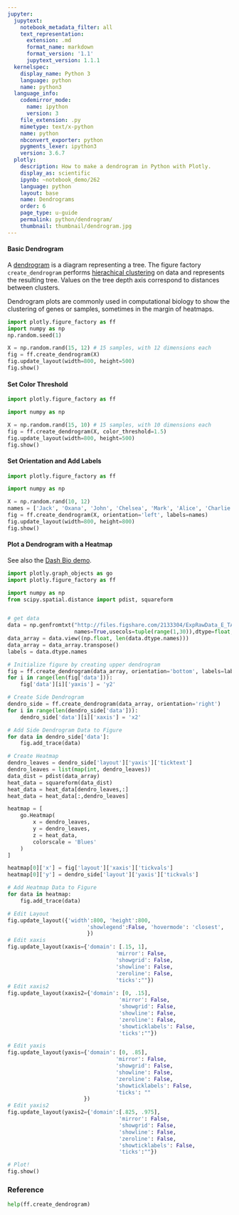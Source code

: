 ```yaml
---
jupyter:
  jupytext:
    notebook_metadata_filter: all
    text_representation:
      extension: .md
      format_name: markdown
      format_version: '1.1'
      jupytext_version: 1.1.1
  kernelspec:
    display_name: Python 3
    language: python
    name: python3
  language_info:
    codemirror_mode:
      name: ipython
      version: 3
    file_extension: .py
    mimetype: text/x-python
    name: python
    nbconvert_exporter: python
    pygments_lexer: ipython3
    version: 3.6.7
  plotly:
    description: How to make a dendrogram in Python with Plotly.
    display_as: scientific
    ipynb: ~notebook_demo/262
    language: python
    layout: base
    name: Dendrograms
    order: 6
    page_type: u-guide
    permalink: python/dendrogram/
    thumbnail: thumbnail/dendrogram.jpg
---
```


#### Basic Dendrogram

A [dendrogram](https://en.wikipedia.org/wiki/Dendrogram) is a diagram representing a tree. The figure factory `create_dendrogram` performs [hierachical clustering](https://en.wikipedia.org/wiki/Hierarchical_clustering) on data and represents the resulting tree. Values on the tree depth axis correspond to distances between clusters.

Dendrogram plots are commonly used in computational biology to show the clustering of genes or samples, sometimes in the margin of heatmaps.

```python
import plotly.figure_factory as ff
import numpy as np
np.random.seed(1)

X = np.random.rand(15, 12) # 15 samples, with 12 dimensions each
fig = ff.create_dendrogram(X)
fig.update_layout(width=800, height=500)
fig.show()
```

#### Set Color Threshold

```python
import plotly.figure_factory as ff

import numpy as np

X = np.random.rand(15, 10) # 15 samples, with 10 dimensions each
fig = ff.create_dendrogram(X, color_threshold=1.5)
fig.update_layout(width=800, height=500)
fig.show()
```

#### Set Orientation and Add Labels

```python
import plotly.figure_factory as ff

import numpy as np

X = np.random.rand(10, 12)
names = ['Jack', 'Oxana', 'John', 'Chelsea', 'Mark', 'Alice', 'Charlie', 'Rob', 'Lisa', 'Lily']
fig = ff.create_dendrogram(X, orientation='left', labels=names)
fig.update_layout(width=800, height=800)
fig.show()
```

#### Plot a Dendrogram with a Heatmap

See also the [Dash Bio demo](https://dash-bio.plotly.host/dash-clustergram/).

```python
import plotly.graph_objects as go
import plotly.figure_factory as ff

import numpy as np
from scipy.spatial.distance import pdist, squareform


# get data
data = np.genfromtxt("http://files.figshare.com/2133304/ExpRawData_E_TABM_84_A_AFFY_44.tab",
                     names=True,usecols=tuple(range(1,30)),dtype=float, delimiter="\t")
data_array = data.view((np.float, len(data.dtype.names)))
data_array = data_array.transpose()
labels = data.dtype.names

# Initialize figure by creating upper dendrogram
fig = ff.create_dendrogram(data_array, orientation='bottom', labels=labels)
for i in range(len(fig['data'])):
    fig['data'][i]['yaxis'] = 'y2'

# Create Side Dendrogram
dendro_side = ff.create_dendrogram(data_array, orientation='right')
for i in range(len(dendro_side['data'])):
    dendro_side['data'][i]['xaxis'] = 'x2'

# Add Side Dendrogram Data to Figure
for data in dendro_side['data']:
    fig.add_trace(data)

# Create Heatmap
dendro_leaves = dendro_side['layout']['yaxis']['ticktext']
dendro_leaves = list(map(int, dendro_leaves))
data_dist = pdist(data_array)
heat_data = squareform(data_dist)
heat_data = heat_data[dendro_leaves,:]
heat_data = heat_data[:,dendro_leaves]

heatmap = [
    go.Heatmap(
        x = dendro_leaves,
        y = dendro_leaves,
        z = heat_data,
        colorscale = 'Blues'
    )
]

heatmap[0]['x'] = fig['layout']['xaxis']['tickvals']
heatmap[0]['y'] = dendro_side['layout']['yaxis']['tickvals']

# Add Heatmap Data to Figure
for data in heatmap:
    fig.add_trace(data)

# Edit Layout
fig.update_layout({'width':800, 'height':800,
                         'showlegend':False, 'hovermode': 'closest',
                         })
# Edit xaxis
fig.update_layout(xaxis={'domain': [.15, 1],
                                  'mirror': False,
                                  'showgrid': False,
                                  'showline': False,
                                  'zeroline': False,
                                  'ticks':""})
# Edit xaxis2
fig.update_layout(xaxis2={'domain': [0, .15],
                                   'mirror': False,
                                   'showgrid': False,
                                   'showline': False,
                                   'zeroline': False,
                                   'showticklabels': False,
                                   'ticks':""})

# Edit yaxis
fig.update_layout(yaxis={'domain': [0, .85],
                                  'mirror': False,
                                  'showgrid': False,
                                  'showline': False,
                                  'zeroline': False,
                                  'showticklabels': False,
                                  'ticks': ""
                        })
# Edit yaxis2
fig.update_layout(yaxis2={'domain':[.825, .975],
                                   'mirror': False,
                                   'showgrid': False,
                                   'showline': False,
                                   'zeroline': False,
                                   'showticklabels': False,
                                   'ticks':""})

# Plot!
fig.show()
```

### Reference

```python
help(ff.create_dendrogram)
```
